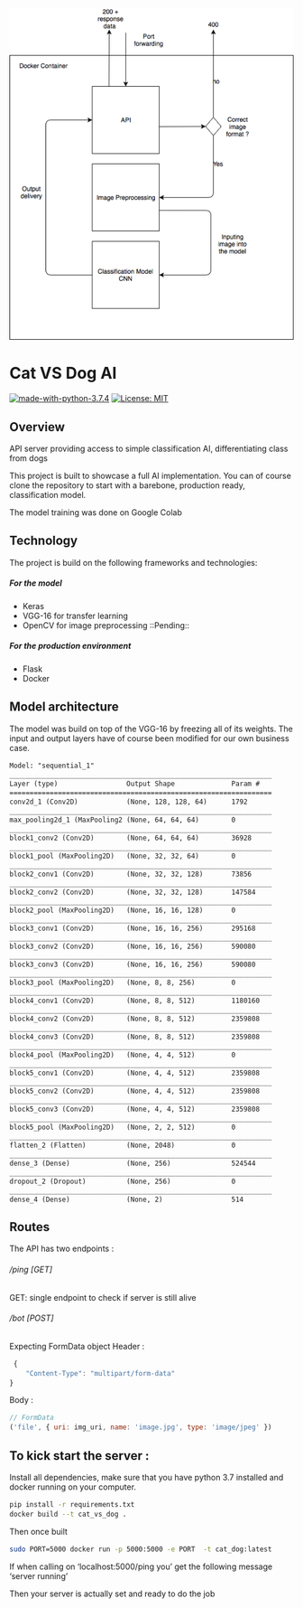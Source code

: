 ![](readmeAssets/basic-uml.png)
# Cat VS Dog AI
 [![made-with-python-3.7.4](https://img.shields.io/badge/Made%20with-Python-1f425f.svg)](https://www.python.org/) [![License: MIT](https://img.shields.io/badge/License-MIT-yellow.svg)](https://opensource.org/licenses/MIT)
## Overview
API server providing access to simple classification AI, differentiating class from dogs

This project is built to showcase a full AI implementation.
You can of course clone the repository to start with a 
barebone, production ready, classification model.

The model training was done on Google Colab

## Technology 
The project is build on the following frameworks and technologies:

##### For the model
* Keras 
* VGG-16 for transfer learning
* OpenCV for image preprocessing ::Pending::

##### For the production environment
* Flask
* Docker 


##  Model architecture
The model was build on top of the VGG-16 by freezing all of its weights. 
The input and output layers have of course been modified for our own business case.

```
Model: "sequential_1"
_________________________________________________________________
Layer (type)                 Output Shape              Param #   
=================================================================
conv2d_1 (Conv2D)            (None, 128, 128, 64)      1792      
_________________________________________________________________
max_pooling2d_1 (MaxPooling2 (None, 64, 64, 64)        0         
_________________________________________________________________
block1_conv2 (Conv2D)        (None, 64, 64, 64)        36928     
_________________________________________________________________
block1_pool (MaxPooling2D)   (None, 32, 32, 64)        0         
_________________________________________________________________
block2_conv1 (Conv2D)        (None, 32, 32, 128)       73856     
_________________________________________________________________
block2_conv2 (Conv2D)        (None, 32, 32, 128)       147584    
_________________________________________________________________
block2_pool (MaxPooling2D)   (None, 16, 16, 128)       0         
_________________________________________________________________
block3_conv1 (Conv2D)        (None, 16, 16, 256)       295168    
_________________________________________________________________
block3_conv2 (Conv2D)        (None, 16, 16, 256)       590080    
_________________________________________________________________
block3_conv3 (Conv2D)        (None, 16, 16, 256)       590080    
_________________________________________________________________
block3_pool (MaxPooling2D)   (None, 8, 8, 256)         0         
_________________________________________________________________
block4_conv1 (Conv2D)        (None, 8, 8, 512)         1180160   
_________________________________________________________________
block4_conv2 (Conv2D)        (None, 8, 8, 512)         2359808   
_________________________________________________________________
block4_conv3 (Conv2D)        (None, 8, 8, 512)         2359808   
_________________________________________________________________
block4_pool (MaxPooling2D)   (None, 4, 4, 512)         0         
_________________________________________________________________
block5_conv1 (Conv2D)        (None, 4, 4, 512)         2359808   
_________________________________________________________________
block5_conv2 (Conv2D)        (None, 4, 4, 512)         2359808   
_________________________________________________________________
block5_conv3 (Conv2D)        (None, 4, 4, 512)         2359808   
_________________________________________________________________
block5_pool (MaxPooling2D)   (None, 2, 2, 512)         0         
_________________________________________________________________
flatten_2 (Flatten)          (None, 2048)              0         
_________________________________________________________________
dense_3 (Dense)              (None, 256)               524544    
_________________________________________________________________
dropout_2 (Dropout)          (None, 256)               0         
_________________________________________________________________
dense_4 (Dense)              (None, 2)                 514       
```
 
## Routes
The API has two endpoints :

###### /ping [GET]
GET: single endpoint to check if server is still alive 

###### /bot [POST]
Expecting FormData object
Header : 
```javascript
 {
	"Content-Type": "multipart/form-data"
}

```

Body :
```javascript
// FormData
('file', { uri: img_uri, name: 'image.jpg', type: 'image/jpeg' })

```

## To kick start the server :
Install all dependencies, make sure that you have python 3.7 installed and docker running on your computer.

```bash
pip install -r requirements.txt
docker build --t cat_vs_dog .
```

Then once built

```bash
sudo PORT=5000 docker run -p 5000:5000 -e PORT  -t cat_dog:latest
```

If when calling on ‘localhost:5000/ping you’  get  the following message
‘server running’

Then your server is actually set and ready to do the job
